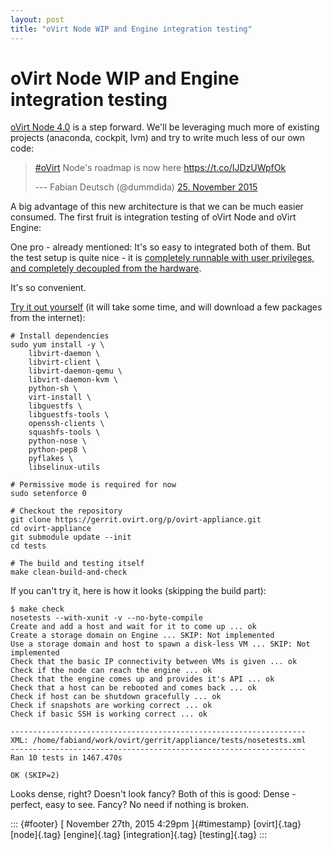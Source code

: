 ```yaml
---
layout: post
title: "oVirt Node WIP and Engine integration testing"
---
```



oVirt Node WIP and Engine integration testing
=============================================

[oVirt Node 4.0](http://www.ovirt.org/Node/4.0) is a step forward. We'll
be leveraging much more of existing projects (anaconda, cockpit, lvm)
and try to write much less of our own code:

> [\#oVirt](https://twitter.com/hashtag/oVirt?src=hash) Node's roadmap
> is now here <https://t.co/IJDzUWpfOk>
>
> --- Fabian Deutsch (\@dummdida) [25. November
> 2015](https://twitter.com/dummdida/status/669529809421213697)

A big advantage of this new architecture is that we can be much easier
consumed. The first fruit is integration testing of oVirt Node and oVirt
Engine:

One pro - already mentioned: It's so easy to integrated both of them.
But the test setup is quite nice - it is [completely runnable with user
privileges, and completely decoupled from the
hardware](http://dummdida.tumblr.com/post/132940914200/integration-testing-of-node-and-engine).

It's so convenient.

[Try it out
yourself](https://gerrit.ovirt.org/gitweb?p=ovirt-appliance.git;a=blob_plain;f=tests/README.md;h=dc9f965c711172deaadf43c28e62df28dc6aa59c;hb=HEAD)
(it will take some time, and will download a few packages from the
internet):

    # Install dependencies
    sudo yum install -y \
        libvirt-daemon \
        libvirt-client \
        libvirt-daemon-qemu \
        libvirt-daemon-kvm \
        python-sh \
        virt-install \
        libguestfs \
        libguestfs-tools \
        openssh-clients \
        squashfs-tools \
        python-nose \
        python-pep8 \
        pyflakes \
        libselinux-utils

    # Permissive mode is required for now
    sudo setenforce 0

    # Checkout the repository
    git clone https://gerrit.ovirt.org/p/ovirt-appliance.git
    cd ovirt-appliance
    git submodule update --init
    cd tests

    # The build and testing itself
    make clean-build-and-check

If you can't try it, here is how it looks (skipping the build part):

    $ make check 
    nosetests --with-xunit -v --no-byte-compile
    Create and add a host and wait for it to come up ... ok
    Create a storage domain on Engine ... SKIP: Not implemented
    Use a storage domain and host to spawn a disk-less VM ... SKIP: Not     implemented
    Check that the basic IP connectivity between VMs is given ... ok
    Check if the node can reach the engine ... ok
    Check that the engine comes up and provides it's API ... ok
    Check that a host can be rebooted and comes back ... ok
    Check if host can be shutdown gracefully ... ok
    Check if snapshots are working correct ... ok
    Check if basic SSH is working correct ... ok

    ------------------------------------------------------------------
    XML: /home/fabiand/work/ovirt/gerrit/appliance/tests/nosetests.xml
    ------------------------------------------------------------------
    Ran 10 tests in 1467.470s

    OK (SKIP=2)

Looks dense, right? Doesn't look fancy? Both of this is good: Dense -
perfect, easy to see. Fancy? No need if nothing is broken.

::: {#footer}
[ November 27th, 2015 4:29pm ]{#timestamp} [ovirt]{.tag} [node]{.tag}
[engine]{.tag} [integration]{.tag} [testing]{.tag}
:::
